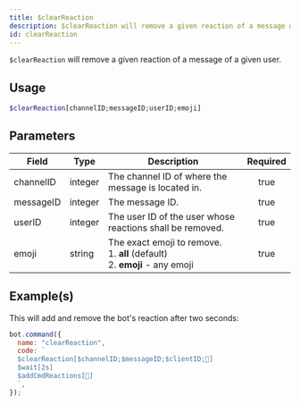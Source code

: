 ```yaml
---
title: $clearReaction
description: $clearReaction will remove a given reaction of a message of a given user.
id: clearReaction
---
```


`$clearReaction` will remove a given reaction of a message of a given user.

## Usage

```php
$clearReaction[channelID;messageID;userID;emoji]
```

## Parameters

| Field     | Type    | Description                                                                            | Required |
| --------- | ------- | -------------------------------------------------------------------------------------- | :------: |
| channelID | integer | The channel ID of where the message is located in.                                     |   true   |
| messageID | integer | The message ID.                                                                        |   true   |
| userID    | integer | The user ID of the user whose reactions shall be removed.                              |   true   |
| emoji     | string  | The exact emoji to remove. <br /> 1. **all** (default) <br /> 2. **emoji** - any emoji |   true   |

## Example(s)

This will add and remove the bot's reaction after two seconds:

```javascript
bot.command({
  name: "clearReaction",
  code: `
  $clearReaction[$channelID;$messageID;$clientID;🥱]
  $wait[2s]
  $addCmdReactions[🥱]
  `,
});
```
